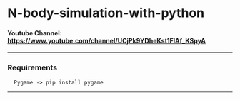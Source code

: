 # N-body-simulation-with-python
#### Youtube Channel: https://www.youtube.com/channel/UCjPk9YDheKst1FlAf_KSpyA
---
### Requirements
      Pygame -> pip install pygame

--- 



